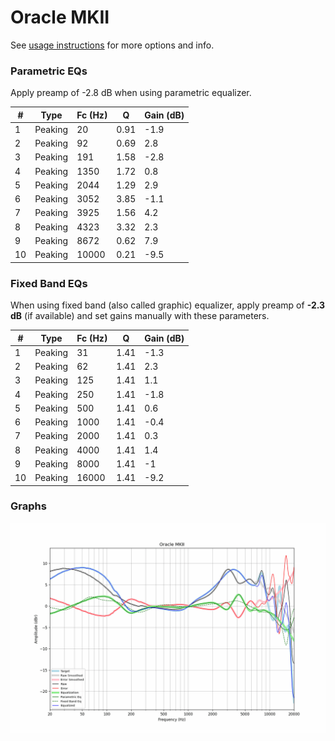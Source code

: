 # Oracle MKII
See [usage instructions](https://github.com/jaakkopasanen/AutoEq#usage) for more options and info.

### Parametric EQs
Apply preamp of -2.8 dB when using parametric equalizer.

|   # | Type    |   Fc (Hz) |    Q |   Gain (dB) |
|-----|---------|-----------|------|-------------|
|   1 | Peaking |        20 | 0.91 |        -1.9 |
|   2 | Peaking |        92 | 0.69 |         2.8 |
|   3 | Peaking |       191 | 1.58 |        -2.8 |
|   4 | Peaking |      1350 | 1.72 |         0.8 |
|   5 | Peaking |      2044 | 1.29 |         2.9 |
|   6 | Peaking |      3052 | 3.85 |        -1.1 |
|   7 | Peaking |      3925 | 1.56 |         4.2 |
|   8 | Peaking |      4323 | 3.32 |         2.3 |
|   9 | Peaking |      8672 | 0.62 |         7.9 |
|  10 | Peaking |     10000 | 0.21 |        -9.5 |

### Fixed Band EQs
When using fixed band (also called graphic) equalizer, apply preamp of **-2.3 dB** (if available) and set gains manually with these parameters.

|   # | Type    |   Fc (Hz) |    Q |   Gain (dB) |
|-----|---------|-----------|------|-------------|
|   1 | Peaking |        31 | 1.41 |        -1.3 |
|   2 | Peaking |        62 | 1.41 |         2.3 |
|   3 | Peaking |       125 | 1.41 |         1.1 |
|   4 | Peaking |       250 | 1.41 |        -1.8 |
|   5 | Peaking |       500 | 1.41 |         0.6 |
|   6 | Peaking |      1000 | 1.41 |        -0.4 |
|   7 | Peaking |      2000 | 1.41 |         0.3 |
|   8 | Peaking |      4000 | 1.41 |         1.4 |
|   9 | Peaking |      8000 | 1.41 |        -1   |
|  10 | Peaking |     16000 | 1.41 |        -9.2 |

### Graphs
![](./Oracle%20MKII.png)
